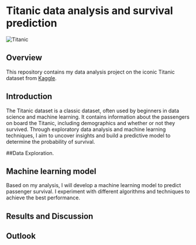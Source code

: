 # Titanic data analysis and survival prediction

![Titanic]()

## Overview

This repository contains my data analysis project on the iconic Titanic dataset from [Kaggle]("https://www.kaggle.com/competitions/titanic/overview"). 

## Introduction

The Titanic dataset is a classic dataset, often used by beginners in data science and machine learning. It contains information about the passengers on board the Titanic, including demographics and whether or not they survived. Through exploratory data analysis and machine learning techniques, I aim to uncover insights and build a predictive model to determine the probability of survival.

##Data Exploration.

## Machine learning model

Based on my analysis, I will develop a machine learning model to predict passenger survival. I experiment with different algorithms and techniques to achieve the best performance.

## Results and Discussion

## Outlook

